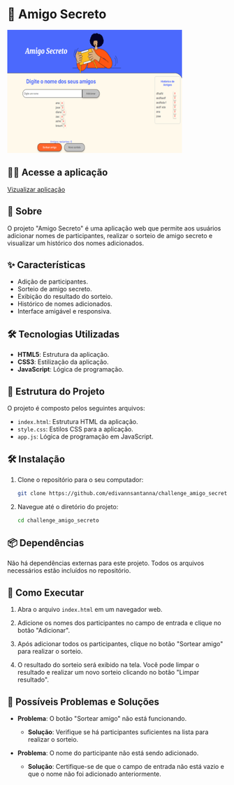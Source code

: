 # 🎉 Amigo Secreto

<img src="assets/Captura_de_tela.png" alt="captura de tela do desafio" width="400" height="282">

## 🕵️‍♂️ Acesse a aplicação
 [Vizualizar aplicação](https://edivannsantanna.github.io/challenge_amigo_secreto/)

## 📖 Sobre

O projeto "Amigo Secreto" é uma aplicação web que permite aos usuários adicionar nomes de participantes, realizar o sorteio de amigo secreto e visualizar um histórico dos nomes adicionados.


## ✨ Características

- Adição de participantes.
- Sorteio de amigo secreto.
- Exibição do resultado do sorteio.
- Histórico de nomes adicionados.
- Interface amigável e responsiva.

## 🛠️ Tecnologias Utilizadas

- **HTML5**: Estrutura da aplicação.
- **CSS3**: Estilização da aplicação.
- **JavaScript**: Lógica de programação.

## 📂 Estrutura do Projeto

O projeto é composto pelos seguintes arquivos:

- `index.html`: Estrutura HTML da aplicação.
- `style.css`: Estilos CSS para a aplicação.
- `app.js`: Lógica de programação em JavaScript.

## 🛠️ Instalação

1. Clone o repositório para o seu computador:
    ```bash
    git clone https://github.com/edivannsantanna/challenge_amigo_secreto.git
    ```

2. Navegue até o diretório do projeto:
    ```bash
    cd challenge_amigo_secreto
    ```

## 📦 Dependências

Não há dependências externas para este projeto. Todos os arquivos necessários estão incluídos no repositório.

## 🚀 Como Executar

1. Abra o arquivo `index.html` em um navegador web.

2. Adicione os nomes dos participantes no campo de entrada e clique no botão "Adicionar".

3. Após adicionar todos os participantes, clique no botão "Sortear amigo" para realizar o sorteio.

4. O resultado do sorteio será exibido na tela. Você pode limpar o resultado e realizar um novo sorteio clicando no botão "Limpar resultado".

## 🐞 Possíveis Problemas e Soluções

- **Problema**: O botão "Sortear amigo" não está funcionando.
  - **Solução**: Verifique se há participantes suficientes na lista para realizar o sorteio.

- **Problema**: O nome do participante não está sendo adicionado.
  - **Solução**: Certifique-se de que o campo de entrada não está vazio e que o nome não foi adicionado anteriormente.